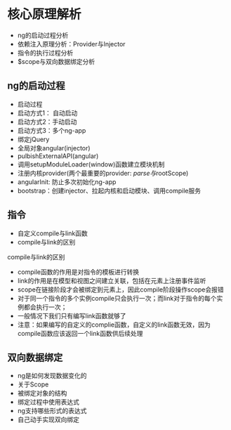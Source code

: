 # 核心原理解析

- ng的启动过程分析
- 依赖注入原理分析：Provider与Injector
- 指令的执行过程分析
- $scope与双向数据绑定分析


## ng的启动过程

- 启动过程
- 启动方式1： 自动启动
- 启动方式2：手动启动
- 启动方式3：多个ng-app
- 绑定jQuery
- 全局对象angular(injector)
- pulbishExternalAPI(angular)
- 调用setupModuleLoader(window)函数建立模块机制
- 注册内核provider(两个最重要的provider: $parse与$rootScope)
- angularInit: 防止多次初始化ng-app
- bootstrap：创建injector、拉起内核和启动模块、调用compile服务


## 指令

- 自定义compile与link函数
- compile与link的区别


compile与link的区别

- compile函数的作用是对指令的模板进行转换
- link的作用是在模型和视图之间建立关联，包括在元素上注册事件监听
- scope在链接阶段才会被绑定到元素上，因此compile阶段操作scope会报错
- 对于同一个指令的多个实例compile只会执行一次；而link对于指令的每个实例都会执行一次；
- 一般情况下我们只有编写link函数就够了
- 注意：如果编写的自定义的complie函数，自定义的link函数无效，因为compile函数应该返回一个link函数供后续处理



## 双向数据绑定

- ng是如何发现数据变化的
- 关于Scope
- 被绑定对象的结构
- 绑定过程中使用表达式
- ng支持哪些形式的表达式
- 自己动手实现双向绑定

